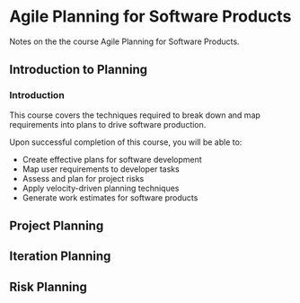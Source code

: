 # Agile Planning for Software Products

Notes on the the course Agile Planning for Software Products.

## Introduction to Planning

### Introduction

This course covers the techniques required to break down and map requirements into plans to drive software production.

Upon successful completion of this course, you will be able to:

- Create effective plans for software development
- Map user requirements to developer tasks
- Assess and plan for project risks
- Apply velocity-driven planning techniques
- Generate work estimates for software products

## Project Planning

## Iteration Planning

## Risk Planning
